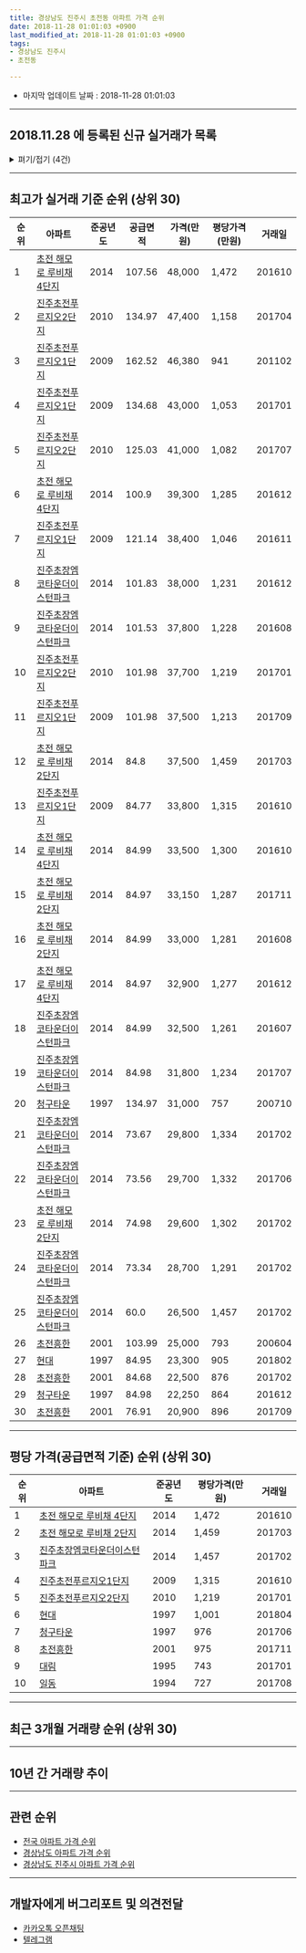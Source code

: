 ```yaml
---
title: 경상남도 진주시 초전동 아파트 가격 순위
date: 2018-11-28 01:01:03 +0900
last_modified_at: 2018-11-28 01:01:03 +0900
tags:
- 경상남도 진주시
- 초전동

---
```


* 마지막 업데이트 날짜 : 2018-11-28 01:01:03

---

## 2018.11.28 에 등록된 신규 실거래가 목록

<details>
<summary>펴기/접기 (4건)</summary>
<div markdown="1">

|아파트|준공년도|공급면적|가격(만원)|평당가격(만원)|거래일|
|---|---|---|---|---|---|
|[초전 해모로 루비채 2단지](https://search.naver.com/search.naver?query=%EA%B2%BD%EC%83%81%EB%82%A8%EB%8F%84+%EC%A7%84%EC%A3%BC%EC%8B%9C+%EC%B4%88%EC%A0%84%EB%8F%99+%EC%B4%88%EC%A0%84+%ED%95%B4%EB%AA%A8%EB%A1%9C+%EB%A3%A8%EB%B9%84%EC%B1%84+2%EB%8B%A8%EC%A7%80)|2014|84.97|27,500|1,068|<span style="color:red">201811</span>|
|[청구타운](https://search.naver.com/search.naver?query=%EA%B2%BD%EC%83%81%EB%82%A8%EB%8F%84+%EC%A7%84%EC%A3%BC%EC%8B%9C+%EC%B4%88%EC%A0%84%EB%8F%99+%EC%B2%AD%EA%B5%AC%ED%83%80%EC%9A%B4)|1997|59.99|14,500|797|<span style="color:red">201811</span>|
|[초전 해모로 루비채 4단지](https://search.naver.com/search.naver?query=%EA%B2%BD%EC%83%81%EB%82%A8%EB%8F%84+%EC%A7%84%EC%A3%BC%EC%8B%9C+%EC%B4%88%EC%A0%84%EB%8F%99+%EC%B4%88%EC%A0%84+%ED%95%B4%EB%AA%A8%EB%A1%9C+%EB%A3%A8%EB%B9%84%EC%B1%84+4%EB%8B%A8%EC%A7%80)|2014|84.99|27,800|1,079|<span style="color:red">201811</span>|
|[초전 해모로 루비채 4단지](https://search.naver.com/search.naver?query=%EA%B2%BD%EC%83%81%EB%82%A8%EB%8F%84+%EC%A7%84%EC%A3%BC%EC%8B%9C+%EC%B4%88%EC%A0%84%EB%8F%99+%EC%B4%88%EC%A0%84+%ED%95%B4%EB%AA%A8%EB%A1%9C+%EB%A3%A8%EB%B9%84%EC%B1%84+4%EB%8B%A8%EC%A7%80)|2014|84.99|27,500|1,067|<span style="color:red">201810</span>|


</div>
</details>

---

## 최고가 실거래 기준 순위 (상위 30)


|순위|아파트|준공년도|공급면적|가격(만원)|평당가격(만원)|거래일|
|---|---|---|---|---|---|---|
|1|[초전 해모로 루비채 4단지](https://search.naver.com/search.naver?query=%EA%B2%BD%EC%83%81%EB%82%A8%EB%8F%84+%EC%A7%84%EC%A3%BC%EC%8B%9C+%EC%B4%88%EC%A0%84%EB%8F%99+%EC%B4%88%EC%A0%84+%ED%95%B4%EB%AA%A8%EB%A1%9C+%EB%A3%A8%EB%B9%84%EC%B1%84+4%EB%8B%A8%EC%A7%80)|2014|107.56|48,000|1,472|201610|
|2|[진주초전푸르지오2단지](https://search.naver.com/search.naver?query=%EA%B2%BD%EC%83%81%EB%82%A8%EB%8F%84+%EC%A7%84%EC%A3%BC%EC%8B%9C+%EC%B4%88%EC%A0%84%EB%8F%99+%EC%A7%84%EC%A3%BC%EC%B4%88%EC%A0%84%ED%91%B8%EB%A5%B4%EC%A7%80%EC%98%A42%EB%8B%A8%EC%A7%80)|2010|134.97|47,400|1,158|201704|
|3|[진주초전푸르지오1단지](https://search.naver.com/search.naver?query=%EA%B2%BD%EC%83%81%EB%82%A8%EB%8F%84+%EC%A7%84%EC%A3%BC%EC%8B%9C+%EC%B4%88%EC%A0%84%EB%8F%99+%EC%A7%84%EC%A3%BC%EC%B4%88%EC%A0%84%ED%91%B8%EB%A5%B4%EC%A7%80%EC%98%A41%EB%8B%A8%EC%A7%80)|2009|162.52|46,380|941|201102|
|4|[진주초전푸르지오1단지](https://search.naver.com/search.naver?query=%EA%B2%BD%EC%83%81%EB%82%A8%EB%8F%84+%EC%A7%84%EC%A3%BC%EC%8B%9C+%EC%B4%88%EC%A0%84%EB%8F%99+%EC%A7%84%EC%A3%BC%EC%B4%88%EC%A0%84%ED%91%B8%EB%A5%B4%EC%A7%80%EC%98%A41%EB%8B%A8%EC%A7%80)|2009|134.68|43,000|1,053|201701|
|5|[진주초전푸르지오2단지](https://search.naver.com/search.naver?query=%EA%B2%BD%EC%83%81%EB%82%A8%EB%8F%84+%EC%A7%84%EC%A3%BC%EC%8B%9C+%EC%B4%88%EC%A0%84%EB%8F%99+%EC%A7%84%EC%A3%BC%EC%B4%88%EC%A0%84%ED%91%B8%EB%A5%B4%EC%A7%80%EC%98%A42%EB%8B%A8%EC%A7%80)|2010|125.03|41,000|1,082|201707|
|6|[초전 해모로 루비채 4단지](https://search.naver.com/search.naver?query=%EA%B2%BD%EC%83%81%EB%82%A8%EB%8F%84+%EC%A7%84%EC%A3%BC%EC%8B%9C+%EC%B4%88%EC%A0%84%EB%8F%99+%EC%B4%88%EC%A0%84+%ED%95%B4%EB%AA%A8%EB%A1%9C+%EB%A3%A8%EB%B9%84%EC%B1%84+4%EB%8B%A8%EC%A7%80)|2014|100.9|39,300|1,285|201612|
|7|[진주초전푸르지오1단지](https://search.naver.com/search.naver?query=%EA%B2%BD%EC%83%81%EB%82%A8%EB%8F%84+%EC%A7%84%EC%A3%BC%EC%8B%9C+%EC%B4%88%EC%A0%84%EB%8F%99+%EC%A7%84%EC%A3%BC%EC%B4%88%EC%A0%84%ED%91%B8%EB%A5%B4%EC%A7%80%EC%98%A41%EB%8B%A8%EC%A7%80)|2009|121.14|38,400|1,046|201611|
|8|[진주초장엠코타운더이스턴파크](https://search.naver.com/search.naver?query=%EA%B2%BD%EC%83%81%EB%82%A8%EB%8F%84+%EC%A7%84%EC%A3%BC%EC%8B%9C+%EC%B4%88%EC%A0%84%EB%8F%99+%EC%A7%84%EC%A3%BC%EC%B4%88%EC%9E%A5%EC%97%A0%EC%BD%94%ED%83%80%EC%9A%B4%EB%8D%94%EC%9D%B4%EC%8A%A4%ED%84%B4%ED%8C%8C%ED%81%AC)|2014|101.83|38,000|1,231|201612|
|9|[진주초장엠코타운더이스턴파크](https://search.naver.com/search.naver?query=%EA%B2%BD%EC%83%81%EB%82%A8%EB%8F%84+%EC%A7%84%EC%A3%BC%EC%8B%9C+%EC%B4%88%EC%A0%84%EB%8F%99+%EC%A7%84%EC%A3%BC%EC%B4%88%EC%9E%A5%EC%97%A0%EC%BD%94%ED%83%80%EC%9A%B4%EB%8D%94%EC%9D%B4%EC%8A%A4%ED%84%B4%ED%8C%8C%ED%81%AC)|2014|101.53|37,800|1,228|201608|
|10|[진주초전푸르지오2단지](https://search.naver.com/search.naver?query=%EA%B2%BD%EC%83%81%EB%82%A8%EB%8F%84+%EC%A7%84%EC%A3%BC%EC%8B%9C+%EC%B4%88%EC%A0%84%EB%8F%99+%EC%A7%84%EC%A3%BC%EC%B4%88%EC%A0%84%ED%91%B8%EB%A5%B4%EC%A7%80%EC%98%A42%EB%8B%A8%EC%A7%80)|2010|101.98|37,700|1,219|201701|
|11|[진주초전푸르지오1단지](https://search.naver.com/search.naver?query=%EA%B2%BD%EC%83%81%EB%82%A8%EB%8F%84+%EC%A7%84%EC%A3%BC%EC%8B%9C+%EC%B4%88%EC%A0%84%EB%8F%99+%EC%A7%84%EC%A3%BC%EC%B4%88%EC%A0%84%ED%91%B8%EB%A5%B4%EC%A7%80%EC%98%A41%EB%8B%A8%EC%A7%80)|2009|101.98|37,500|1,213|201709|
|12|[초전 해모로 루비채 2단지](https://search.naver.com/search.naver?query=%EA%B2%BD%EC%83%81%EB%82%A8%EB%8F%84+%EC%A7%84%EC%A3%BC%EC%8B%9C+%EC%B4%88%EC%A0%84%EB%8F%99+%EC%B4%88%EC%A0%84+%ED%95%B4%EB%AA%A8%EB%A1%9C+%EB%A3%A8%EB%B9%84%EC%B1%84+2%EB%8B%A8%EC%A7%80)|2014|84.8|37,500|1,459|201703|
|13|[진주초전푸르지오1단지](https://search.naver.com/search.naver?query=%EA%B2%BD%EC%83%81%EB%82%A8%EB%8F%84+%EC%A7%84%EC%A3%BC%EC%8B%9C+%EC%B4%88%EC%A0%84%EB%8F%99+%EC%A7%84%EC%A3%BC%EC%B4%88%EC%A0%84%ED%91%B8%EB%A5%B4%EC%A7%80%EC%98%A41%EB%8B%A8%EC%A7%80)|2009|84.77|33,800|1,315|201610|
|14|[초전 해모로 루비채 4단지](https://search.naver.com/search.naver?query=%EA%B2%BD%EC%83%81%EB%82%A8%EB%8F%84+%EC%A7%84%EC%A3%BC%EC%8B%9C+%EC%B4%88%EC%A0%84%EB%8F%99+%EC%B4%88%EC%A0%84+%ED%95%B4%EB%AA%A8%EB%A1%9C+%EB%A3%A8%EB%B9%84%EC%B1%84+4%EB%8B%A8%EC%A7%80)|2014|84.99|33,500|1,300|201610|
|15|[초전 해모로 루비채 2단지](https://search.naver.com/search.naver?query=%EA%B2%BD%EC%83%81%EB%82%A8%EB%8F%84+%EC%A7%84%EC%A3%BC%EC%8B%9C+%EC%B4%88%EC%A0%84%EB%8F%99+%EC%B4%88%EC%A0%84+%ED%95%B4%EB%AA%A8%EB%A1%9C+%EB%A3%A8%EB%B9%84%EC%B1%84+2%EB%8B%A8%EC%A7%80)|2014|84.97|33,150|1,287|201711|
|16|[초전 해모로 루비채 2단지](https://search.naver.com/search.naver?query=%EA%B2%BD%EC%83%81%EB%82%A8%EB%8F%84+%EC%A7%84%EC%A3%BC%EC%8B%9C+%EC%B4%88%EC%A0%84%EB%8F%99+%EC%B4%88%EC%A0%84+%ED%95%B4%EB%AA%A8%EB%A1%9C+%EB%A3%A8%EB%B9%84%EC%B1%84+2%EB%8B%A8%EC%A7%80)|2014|84.99|33,000|1,281|201608|
|17|[초전 해모로 루비채 4단지](https://search.naver.com/search.naver?query=%EA%B2%BD%EC%83%81%EB%82%A8%EB%8F%84+%EC%A7%84%EC%A3%BC%EC%8B%9C+%EC%B4%88%EC%A0%84%EB%8F%99+%EC%B4%88%EC%A0%84+%ED%95%B4%EB%AA%A8%EB%A1%9C+%EB%A3%A8%EB%B9%84%EC%B1%84+4%EB%8B%A8%EC%A7%80)|2014|84.97|32,900|1,277|201612|
|18|[진주초장엠코타운더이스턴파크](https://search.naver.com/search.naver?query=%EA%B2%BD%EC%83%81%EB%82%A8%EB%8F%84+%EC%A7%84%EC%A3%BC%EC%8B%9C+%EC%B4%88%EC%A0%84%EB%8F%99+%EC%A7%84%EC%A3%BC%EC%B4%88%EC%9E%A5%EC%97%A0%EC%BD%94%ED%83%80%EC%9A%B4%EB%8D%94%EC%9D%B4%EC%8A%A4%ED%84%B4%ED%8C%8C%ED%81%AC)|2014|84.99|32,500|1,261|201607|
|19|[진주초장엠코타운더이스턴파크](https://search.naver.com/search.naver?query=%EA%B2%BD%EC%83%81%EB%82%A8%EB%8F%84+%EC%A7%84%EC%A3%BC%EC%8B%9C+%EC%B4%88%EC%A0%84%EB%8F%99+%EC%A7%84%EC%A3%BC%EC%B4%88%EC%9E%A5%EC%97%A0%EC%BD%94%ED%83%80%EC%9A%B4%EB%8D%94%EC%9D%B4%EC%8A%A4%ED%84%B4%ED%8C%8C%ED%81%AC)|2014|84.98|31,800|1,234|201707|
|20|[청구타운](https://search.naver.com/search.naver?query=%EA%B2%BD%EC%83%81%EB%82%A8%EB%8F%84+%EC%A7%84%EC%A3%BC%EC%8B%9C+%EC%B4%88%EC%A0%84%EB%8F%99+%EC%B2%AD%EA%B5%AC%ED%83%80%EC%9A%B4)|1997|134.97|31,000|757|200710|
|21|[진주초장엠코타운더이스턴파크](https://search.naver.com/search.naver?query=%EA%B2%BD%EC%83%81%EB%82%A8%EB%8F%84+%EC%A7%84%EC%A3%BC%EC%8B%9C+%EC%B4%88%EC%A0%84%EB%8F%99+%EC%A7%84%EC%A3%BC%EC%B4%88%EC%9E%A5%EC%97%A0%EC%BD%94%ED%83%80%EC%9A%B4%EB%8D%94%EC%9D%B4%EC%8A%A4%ED%84%B4%ED%8C%8C%ED%81%AC)|2014|73.67|29,800|1,334|201702|
|22|[진주초장엠코타운더이스턴파크](https://search.naver.com/search.naver?query=%EA%B2%BD%EC%83%81%EB%82%A8%EB%8F%84+%EC%A7%84%EC%A3%BC%EC%8B%9C+%EC%B4%88%EC%A0%84%EB%8F%99+%EC%A7%84%EC%A3%BC%EC%B4%88%EC%9E%A5%EC%97%A0%EC%BD%94%ED%83%80%EC%9A%B4%EB%8D%94%EC%9D%B4%EC%8A%A4%ED%84%B4%ED%8C%8C%ED%81%AC)|2014|73.56|29,700|1,332|201706|
|23|[초전 해모로 루비채 2단지](https://search.naver.com/search.naver?query=%EA%B2%BD%EC%83%81%EB%82%A8%EB%8F%84+%EC%A7%84%EC%A3%BC%EC%8B%9C+%EC%B4%88%EC%A0%84%EB%8F%99+%EC%B4%88%EC%A0%84+%ED%95%B4%EB%AA%A8%EB%A1%9C+%EB%A3%A8%EB%B9%84%EC%B1%84+2%EB%8B%A8%EC%A7%80)|2014|74.98|29,600|1,302|201702|
|24|[진주초장엠코타운더이스턴파크](https://search.naver.com/search.naver?query=%EA%B2%BD%EC%83%81%EB%82%A8%EB%8F%84+%EC%A7%84%EC%A3%BC%EC%8B%9C+%EC%B4%88%EC%A0%84%EB%8F%99+%EC%A7%84%EC%A3%BC%EC%B4%88%EC%9E%A5%EC%97%A0%EC%BD%94%ED%83%80%EC%9A%B4%EB%8D%94%EC%9D%B4%EC%8A%A4%ED%84%B4%ED%8C%8C%ED%81%AC)|2014|73.34|28,700|1,291|201702|
|25|[진주초장엠코타운더이스턴파크](https://search.naver.com/search.naver?query=%EA%B2%BD%EC%83%81%EB%82%A8%EB%8F%84+%EC%A7%84%EC%A3%BC%EC%8B%9C+%EC%B4%88%EC%A0%84%EB%8F%99+%EC%A7%84%EC%A3%BC%EC%B4%88%EC%9E%A5%EC%97%A0%EC%BD%94%ED%83%80%EC%9A%B4%EB%8D%94%EC%9D%B4%EC%8A%A4%ED%84%B4%ED%8C%8C%ED%81%AC)|2014|60.0|26,500|1,457|201702|
|26|[초전흥한](https://search.naver.com/search.naver?query=%EA%B2%BD%EC%83%81%EB%82%A8%EB%8F%84+%EC%A7%84%EC%A3%BC%EC%8B%9C+%EC%B4%88%EC%A0%84%EB%8F%99+%EC%B4%88%EC%A0%84%ED%9D%A5%ED%95%9C)|2001|103.99|25,000|793|200604|
|27|[현대](https://search.naver.com/search.naver?query=%EA%B2%BD%EC%83%81%EB%82%A8%EB%8F%84+%EC%A7%84%EC%A3%BC%EC%8B%9C+%EC%B4%88%EC%A0%84%EB%8F%99+%ED%98%84%EB%8C%80)|1997|84.95|23,300|905|201802|
|28|[초전흥한](https://search.naver.com/search.naver?query=%EA%B2%BD%EC%83%81%EB%82%A8%EB%8F%84+%EC%A7%84%EC%A3%BC%EC%8B%9C+%EC%B4%88%EC%A0%84%EB%8F%99+%EC%B4%88%EC%A0%84%ED%9D%A5%ED%95%9C)|2001|84.68|22,500|876|201702|
|29|[청구타운](https://search.naver.com/search.naver?query=%EA%B2%BD%EC%83%81%EB%82%A8%EB%8F%84+%EC%A7%84%EC%A3%BC%EC%8B%9C+%EC%B4%88%EC%A0%84%EB%8F%99+%EC%B2%AD%EA%B5%AC%ED%83%80%EC%9A%B4)|1997|84.98|22,250|864|201612|
|30|[초전흥한](https://search.naver.com/search.naver?query=%EA%B2%BD%EC%83%81%EB%82%A8%EB%8F%84+%EC%A7%84%EC%A3%BC%EC%8B%9C+%EC%B4%88%EC%A0%84%EB%8F%99+%EC%B4%88%EC%A0%84%ED%9D%A5%ED%95%9C)|2001|76.91|20,900|896|201709|


---

## 평당 가격(공급면적 기준) 순위 (상위 30)


|순위|아파트|준공년도|평당가격(만원)|거래일|
|---|---|---|---|---|
|1|[초전 해모로 루비채 4단지](https://search.naver.com/search.naver?query=%EA%B2%BD%EC%83%81%EB%82%A8%EB%8F%84+%EC%A7%84%EC%A3%BC%EC%8B%9C+%EC%B4%88%EC%A0%84%EB%8F%99+%EC%B4%88%EC%A0%84+%ED%95%B4%EB%AA%A8%EB%A1%9C+%EB%A3%A8%EB%B9%84%EC%B1%84+4%EB%8B%A8%EC%A7%80)|2014|1,472|201610|
|2|[초전 해모로 루비채 2단지](https://search.naver.com/search.naver?query=%EA%B2%BD%EC%83%81%EB%82%A8%EB%8F%84+%EC%A7%84%EC%A3%BC%EC%8B%9C+%EC%B4%88%EC%A0%84%EB%8F%99+%EC%B4%88%EC%A0%84+%ED%95%B4%EB%AA%A8%EB%A1%9C+%EB%A3%A8%EB%B9%84%EC%B1%84+2%EB%8B%A8%EC%A7%80)|2014|1,459|201703|
|3|[진주초장엠코타운더이스턴파크](https://search.naver.com/search.naver?query=%EA%B2%BD%EC%83%81%EB%82%A8%EB%8F%84+%EC%A7%84%EC%A3%BC%EC%8B%9C+%EC%B4%88%EC%A0%84%EB%8F%99+%EC%A7%84%EC%A3%BC%EC%B4%88%EC%9E%A5%EC%97%A0%EC%BD%94%ED%83%80%EC%9A%B4%EB%8D%94%EC%9D%B4%EC%8A%A4%ED%84%B4%ED%8C%8C%ED%81%AC)|2014|1,457|201702|
|4|[진주초전푸르지오1단지](https://search.naver.com/search.naver?query=%EA%B2%BD%EC%83%81%EB%82%A8%EB%8F%84+%EC%A7%84%EC%A3%BC%EC%8B%9C+%EC%B4%88%EC%A0%84%EB%8F%99+%EC%A7%84%EC%A3%BC%EC%B4%88%EC%A0%84%ED%91%B8%EB%A5%B4%EC%A7%80%EC%98%A41%EB%8B%A8%EC%A7%80)|2009|1,315|201610|
|5|[진주초전푸르지오2단지](https://search.naver.com/search.naver?query=%EA%B2%BD%EC%83%81%EB%82%A8%EB%8F%84+%EC%A7%84%EC%A3%BC%EC%8B%9C+%EC%B4%88%EC%A0%84%EB%8F%99+%EC%A7%84%EC%A3%BC%EC%B4%88%EC%A0%84%ED%91%B8%EB%A5%B4%EC%A7%80%EC%98%A42%EB%8B%A8%EC%A7%80)|2010|1,219|201701|
|6|[현대](https://search.naver.com/search.naver?query=%EA%B2%BD%EC%83%81%EB%82%A8%EB%8F%84+%EC%A7%84%EC%A3%BC%EC%8B%9C+%EC%B4%88%EC%A0%84%EB%8F%99+%ED%98%84%EB%8C%80)|1997|1,001|201804|
|7|[청구타운](https://search.naver.com/search.naver?query=%EA%B2%BD%EC%83%81%EB%82%A8%EB%8F%84+%EC%A7%84%EC%A3%BC%EC%8B%9C+%EC%B4%88%EC%A0%84%EB%8F%99+%EC%B2%AD%EA%B5%AC%ED%83%80%EC%9A%B4)|1997|976|201706|
|8|[초전흥한](https://search.naver.com/search.naver?query=%EA%B2%BD%EC%83%81%EB%82%A8%EB%8F%84+%EC%A7%84%EC%A3%BC%EC%8B%9C+%EC%B4%88%EC%A0%84%EB%8F%99+%EC%B4%88%EC%A0%84%ED%9D%A5%ED%95%9C)|2001|975|201711|
|9|[대림](https://search.naver.com/search.naver?query=%EA%B2%BD%EC%83%81%EB%82%A8%EB%8F%84+%EC%A7%84%EC%A3%BC%EC%8B%9C+%EC%B4%88%EC%A0%84%EB%8F%99+%EB%8C%80%EB%A6%BC)|1995|743|201701|
|10|[일동](https://search.naver.com/search.naver?query=%EA%B2%BD%EC%83%81%EB%82%A8%EB%8F%84+%EC%A7%84%EC%A3%BC%EC%8B%9C+%EC%B4%88%EC%A0%84%EB%8F%99+%EC%9D%BC%EB%8F%99)|1994|727|201708|


---

## 최근 3개월 거래량 순위 (상위 30)


<div style="width:100%;">
    <canvas id="deal_count_ranking" height="250"></canvas>
</div>


<script>
new Chart(document.getElementById("deal_count_ranking"), {
    type: 'horizontalBar',
    data: {
        labels: ['초전 해모로 루비채 4단지', '진주초장엠코타운더이스턴파크', '초전 해모로 루비채 2단지', '청구타운', '대림', '현대', '초전흥한', '진주초전푸르지오1단지', '진주초전푸르지오2단지'],
        datasets: [{
            label: '실거래 수',
            data: [8, 7, 6, 3, 2, 2, 2, 2, 2],
            borderColor: "rgba(255, 0, 128, 1)",
            backgroundColor: "rgba(255, 0, 128, 0.5)",
            fill: false,
        }]
    },
    options: {
        responsive: true,
        title: {
            display: true,
            text: '최근 3개월 거래량 순위'
        },
        tooltips: {
            mode: 'index',
            intersect: false,
            callbacks: {
                title: function(tooltipItems, data) {
                    return "실거래 수:";
                },
                label: function(tooltipItem, data) {
                    return data.labels[tooltipItem.index] + ": " + tooltipItem.xLabel;
                }
            }
        },
        hover: {
            mode: 'nearest',
            intersect: true
        },
        scales: {
            xAxes: [{
                display: true,
                scaleLabel: {
                    display: true,
                    labelString: '실거래 수'
                },
                ticks: {
                    suggestedMin: 0,
                }
            }],
            yAxes: [{
                display: true,
                ticks: {
                    autoSkip: false,
                    callback: function(value, index, values) {
                        if (value.length > 15)
                            return value.substr(0, 13) + "...";
                        else
                            return value;
                    }
                },
                scaleLabel: {
                    display: false,
                }
            }]
        }
    }
});

</script>


---

## 10년 간 거래량 추이


<div style="width:100%;">
    <canvas id="deal_progress" height="250"></canvas>
</div>

<script>
new Chart(document.getElementById("deal_progress"), {
    type: 'line',
    data: {
        labels: ['200811','200812','200901','200902','200903','200904','200905','200906','200907','200908','200909','200910','200911','200912','201001','201002','201003','201004','201005','201006','201007','201008','201009','201010','201011','201012','201101','201102','201103','201104','201105','201106','201107','201108','201109','201110','201111','201112','201201','201202','201203','201204','201205','201206','201207','201208','201209','201210','201211','201212','201301','201302','201303','201304','201305','201306','201307','201308','201309','201310','201311','201312','201401','201402','201403','201404','201405','201406','201407','201408','201409','201410','201411','201412','201501','201502','201503','201504','201505','201506','201507','201508','201509','201510','201511','201512','201601','201602','201603','201604','201605','201606','201607','201608','201609','201610','201611','201612','201701','201702','201703','201704','201705','201706','201707','201708','201709','201710','201711','201712','201801','201802','201803','201804','201805','201806','201807','201808','201809','201810','201811'],
        datasets: [{
            label: '실거래 수',
            pointRadius: 1,
            data: [3, 4, 7, 17, 8, 12, 13, 21, 21, 16, 18, 12, 21, 41, 34, 21, 25, 22, 22, 15, 16, 22, 24, 21, 39, 69, 39, 35, 46, 33, 22, 22, 22, 42, 45, 50, 30, 25, 19, 27, 23, 20, 19, 9, 7, 5, 6, 11, 12, 4, 12, 14, 19, 10, 15, 15, 7, 13, 13, 15, 11, 9, 11, 7, 18, 8, 20, 11, 16, 15, 38, 36, 38, 60, 67, 65, 82, 75, 52, 42, 50, 46, 49, 56, 35, 28, 28, 24, 33, 29, 37, 35, 49, 46, 48, 64, 43, 30, 26, 34, 18, 27, 26, 29, 28, 28, 24, 21, 18, 9, 17, 14, 18, 21, 19, 10, 13, 20, 11, 19, 4],
            borderColor: "rgba(255, 201, 14, 1)",
            backgroundColor: "rgba(255, 201, 14, 0.5)",
            fill: true,
        }]
    },
    options: {
        responsive: true,
        title: {
            display: true,
            text: '10년간 거래량 추이'
        },
        tooltips: {
            mode: 'index',
            intersect: false,
        },
        hover: {
            mode: 'nearest',
            intersect: true
        },
        scales: {
            xAxes: [{
                display: true,
                scaleLabel: {
                    display: true,
                    labelString: '년/월'
                }
            }],
            yAxes: [{
                display: true,
                ticks: {
                    suggestedMin: 0,
                },
                scaleLabel: {
                    display: true,
                    labelString: '실거래 수'
                }
            }]
        }
    }
});

</script>


---

## 관련 순위

- [전국 아파트 가격 순위](https://inasie.github.io/apt-ranking/전국)
- [경상남도 아파트 가격 순위](https://inasie.github.io/apt-ranking/경상남도)
- [경상남도 진주시 아파트 가격 순위](https://inasie.github.io/apt-ranking/경상남도-진주시)


---

## 개발자에게 버그리포트 및 의견전달

- [카카오톡 오픈채팅](https://open.kakao.com/o/gLJUAP4)
- [텔레그램](https://t.me/inasie)

